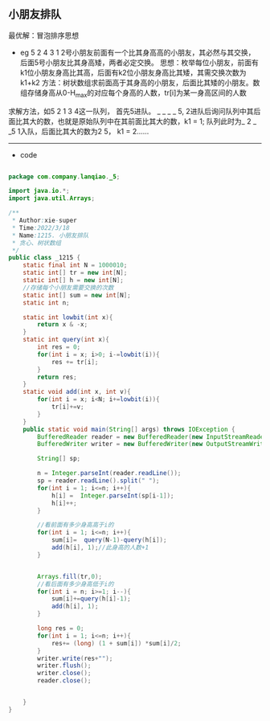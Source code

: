 ## 小朋友排队

最优解：冒泡排序思想
- eg
5 2 4 3 1
2号小朋友前面有一个比其身高高的小朋友，其必然与其交换，后面5号小朋友比其身高矮，两者必定交换。
思想：枚举每位小朋友，前面有k1位小朋友身高比其高，后面有k2位小朋友身高比其矮，其需交换次数为k1+k2
方法：树状数组求前面高于其身高的小朋友，后面比其矮的小朋友。数组存储身高从0-H<sub>max</sub>的对应每个身高的人数，tr[i]为某一身高区间的人数

求解方法，如5 2 1 3 4这一队列，
首先5进队。  _ _ _ _ 5,
2进队后询问队列中其后面比其大的数，也就是原始队列中在其前面比其大的数，k1 = 1; 队列此时为_ 2 _ _5
1入队，后面比其大的数为2 5， k1 = 2...... 
****
- code
```java

package com.company.lanqiao._5;

import java.io.*;
import java.util.Arrays;

/**
 * Author:xie-super
 * Time:2022/3/18
 * Name:1215. 小朋友排队
 * 贪心、树状数组
 */
public class _1215 {
    static final int N = 1000010;
    static int[] tr = new int[N];
    static int[] h = new int[N];
    //存储每个小朋友需要交换的次数
    static int[] sum = new int[N];
    static int n;

    static int lowbit(int x){
        return x & -x;
    }
    static int query(int x){
        int res = 0;
        for(int i = x; i>0; i-=lowbit(i)){
            res += tr[i];
        }
        return res;
    }
    static void add(int x, int v){
        for(int i = x; i<N; i+=lowbit(i)){
            tr[i]+=v;
        }
    }
    public static void main(String[] args) throws IOException {
        BufferedReader reader = new BufferedReader(new InputStreamReader(System.in));
        BufferedWriter writer = new BufferedWriter(new OutputStreamWriter(System.out));

        String[] sp;

        n = Integer.parseInt(reader.readLine());
        sp = reader.readLine().split(" ");
        for(int i = 1; i<=n; i++){
            h[i] =  Integer.parseInt(sp[i-1]);
            h[i]++;
        }

        //看前面有多少身高高于i的
        for(int i = 1; i<=n; i++){
            sum[i]=  query(N-1)-query(h[i]);
            add(h[i], 1);//此身高的人数+1
        }


        Arrays.fill(tr,0);
        //看后面有多少身高低于i的
        for(int i = n; i>=1; i--){
            sum[i]+=query(h[i]-1);
            add(h[i], 1);
        }

        long res = 0;
        for(int i = 1; i<=n; i++){
            res+= (long) (1 + sum[i]) *sum[i]/2;
        }
        writer.write(res+"");
        writer.flush();
        writer.close();
        reader.close();


    }
}

```


